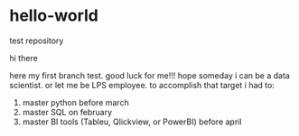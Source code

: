 # hello-world
test repository

hi there

here my first branch test. good luck for me!!!
hope someday i can be a data scientist.
or let me be LPS employee.
to accomplish that target i had to:
  1. master python before march
  2. master SQL on february
  3. master BI tools (Tableu, Qlickview, or PowerBI) before april
